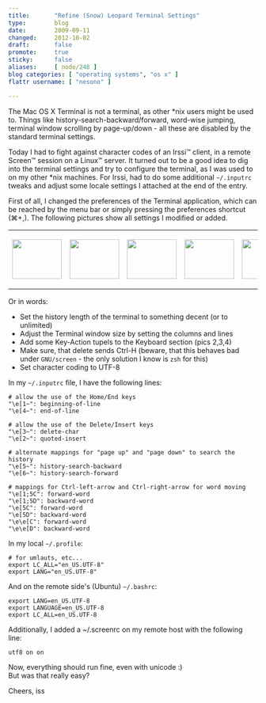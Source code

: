 ```yaml
---
title:       "Refine (Snow) Leopard Terminal Settings"
type:        blog
date:        2009-09-11
changed:     2012-10-02
draft:       false
promote:     true
sticky:      false
aliases:     [ node/248 ]
blog categories: [ "operating systems", "os x" ]
flattr username: [ "nesono" ]

---
```


<!--more-->
The Mac OS&nbsp;X Terminal is not a terminal, as other *nix users might be used to.
Things like history-search-backward/forward, word-wise jumping, terminal window scrolling by page-up/down - all these are disabled by the standard terminal settings.
<!--break-->

Today I had to fight against character codes of an Irssi™ client, in a remote Screen™ session on a Linux™ server.
It turned out to be a good idea to dig into the terminal settings and try to configure the terminal, as I was used to on my other *nix machines.
For Irssi, had to do some additional `~/.inputrc` tweaks and adjust some locale settings I attached at the end of the entry.


First of all, I changed the preferences of the Terminal application, which can be reached by the menu bar or simply pressing the preferences shortcut (⌘+,).
The following pictures show all settings I modified or added.

<table><tbody><tr><td class="rtecenter"><p><a href="/sites/default/files/images/Term_Pref_Window.png" rel="shadowbox[SLterminal]"><img alt="" class="image" src="/sites/default/files/imagecache/thumbnail/images/Term_Pref_Window.png" style="width: 100px; height: 80px; "></a></p></td><td><p align="center"><a href="/sites/default/files/images/Term_Pref_Key_1.png" rel="shadowbox[SLterminal]"><img alt="" class="image" src="/sites/default/files/imagecache/thumbnail/images/Term_Pref_Key_1.png" style="width: 100px; height: 80px; "></a></p></td><td><p align="center"><a href="/sites/default/files/images/Term_Pref_Key_2.png" rel="shadowbox[SLterminal]"><img alt="" class="image" src="/sites/default/files/imagecache/thumbnail/images/Term_Pref_Key_2.png" style="width: 100px; height: 80px; "></a></p></td><td><p align="center"><a href="/sites/default/files/images/Term_Pref_Key_3.png" rel="shadowbox[SLterminal]"><img alt="" class="image" src="/sites/default/files/imagecache/thumbnail/images/Term_Pref_Key_3.png" style="width: 100px; height: 80px; "></a></p></td><td><p align="center"><a href="/sites/default/files/images/Term_Pref_Advanced.png" rel="shadowbox[SLterminal]"><img alt="" class="image" src="/sites/default/files/imagecache/thumbnail/images/Term_Pref_Advanced.png" style="width: 100px; height: 80px; "></a></p></td></tr></tbody></table>

Or in words:

* Set the history length of the terminal to something decent (or to unlimited)
* Adjust the Terminal window size by setting the columns and lines 
* Add some Key-Action tupels to the Keyboard section (pics 2,3,4) 
* Make sure, that delete sends Ctrl-H (beware, that this behaves bad under `GNU/screen` - the only solution I know is `zsh` for this) 
* Set character coding to UTF-8

In my `~/.inputrc` file, I have the following lines:

	# allow the use of the Home/End keys
	"\e[1~": beginning-of-line
	"\e[4~": end-of-line
	
	# allow the use of the Delete/Insert keys
	"\e[3~": delete-char
	"\e[2~": quoted-insert
	
	# alternate mappings for "page up" and "page down" to search the history
	"\e[5~": history-search-backward
	"\e[6~": history-search-forward
	
	# mappings for Ctrl-left-arrow and Ctrl-right-arrow for word moving
	"\e[1;5C": forward-word
	"\e[1;5D": backward-word
	"\e[5C": forward-word
	"\e[5D": backward-word
	"\e\e[C": forward-word
	"\e\e[D": backward-word

In my local `~/.profile`:

	# for umlauts, etc...
	export LC_ALL="en_US.UTF-8"
	export LANG="en_US.UTF-8"

And on the remote side's (Ubuntu) `~/.bashrc`:

	export LANG=en_US.UTF-8
	export LANGUAGE=en_US.UTF-8
	export LC_ALL=en_US.UTF-8

Additionally, I added a ~/.screenrc on my remote host with the following line:
```bash
utf8 on on
```

Now, everything should run fine, even with unicode :)  
But was that really easy?

Cheers, iss
